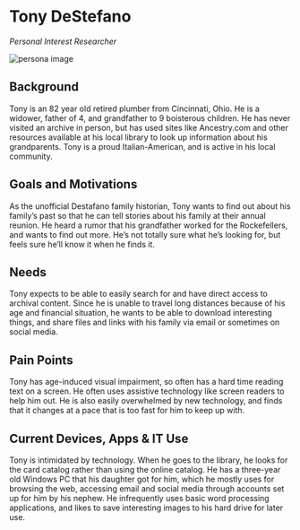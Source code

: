 # Tony DeStefano

_Personal Interest Researcher_

![persona image](img/tony-destafano.jpg)

## Background

Tony is an 82 year old retired plumber from Cincinnati, Ohio. He is a widower, father of 4, and grandfather to 9 boisterous children. He has never visited an archive in person, but has used sites like Ancestry.com and other resources available at his local library to look up information about his grandparents. Tony is a proud Italian-American, and is active in his local community.

## Goals and Motivations

As the unofficial Destafano family historian, Tony wants to find out about his family’s past so that he can tell stories about his family at their annual reunion. He heard a rumor that his grandfather worked for the Rockefellers, and wants to find out more. He’s not totally sure what he’s looking for, but feels sure he’ll know it when he finds it.

## Needs

Tony expects to be able to easily search for and have direct access to archival content. Since he is unable to travel long distances because of his age and financial situation, he wants to be able to download interesting things, and share files and links with his family via email or sometimes on social media.

## Pain Points

Tony has age-induced visual impairment, so often has a hard time reading text on a screen. He often uses assistive technology like screen readers to help him out. He is also easily overwhelmed by new technology, and finds that it changes at a pace that is too fast for him to keep up with.

## Current Devices, Apps & IT Use

Tony is intimidated by technology. When he goes to the library, he looks for the card catalog rather than using the online catalog. He has a three-year old Windows PC that his daughter got for him, which he mostly uses for browsing the web, accessing email and social media through accounts set up for him by his nephew. He infrequently uses basic word processing applications, and likes to save interesting images to his hard drive for later use.
